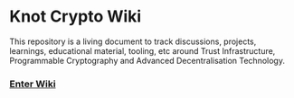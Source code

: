 # Knot Crypto Wiki

This repository is a living document to track discussions, projects, learnings, educational material, tooling, etc around Trust Infrastructure, Programmable Cryptography and Advanced Decentralisation Technology.

### [Enter Wiki](https://github.com/Knot-Group/trust-infrastructure-wiki/wiki)
